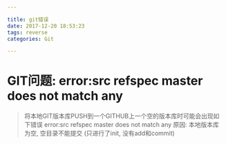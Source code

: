```yaml
---

title: git错误
date: 2017-12-20 18:53:23
tags: reverse
categories: Git

---
```


# GIT问题: error:src refspec master does not match any

> 将本地GIT版本库PUSH到一个GITHUB上一个空的版本库时可能会出现如下错误
error:src refspec master does not match any
原因: 本地版本库为空, 空目录不能提交 (只进行了init, 没有add和commit)
